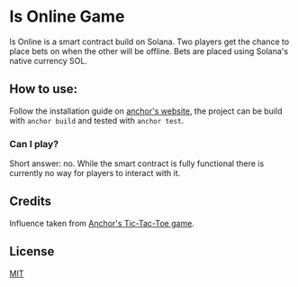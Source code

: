 # Is Online Game
Is Online is a smart contract build on Solana. Two players get the chance to place bets on when the other will be offline. Bets are placed using Solana's native currency SOL.

## How to use:
Follow the installation guide on [anchor's website](https://www.anchor-lang.com/docs/installation), the project can be build with `anchor build` and tested with `anchor test`.

### Can I play?
Short answer: no. While the smart contract is fully functional there is currently no way for players to interact with it. 

## Credits
Influence taken from [Anchor's Tic-Tac-Toe game](https://www.anchor-lang.com/docs/tic-tac-toe).

## License
[MIT](https://choosealicense.com/licenses/mit/)

